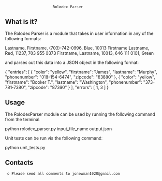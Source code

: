                           Rolodex Parser

  What is it?
  -----------

  The Rolodex Parser is a module that takes in user information in any of 
  the following formats: 

  Lastname, Firstname, (703)-742-0996, Blue, 10013 
  Firstname Lastname, Red, 11237, 703 955 0373 
  Firstname, Lastname, 10013, 646 111 0101, Green

  and parses out this data into a JSON object in the following format:


  {
    "entries": [
    {
      "color": "yellow",
      "firstname": "James",
      "lastname": "Murphy", 
      "phonenumber": "018-154-6474", 
      "zipcode": "83880"
    }, {
      "color": "yellow",
      "firstname": "Booker T.", 
      "lastname": "Washington", 
      "phonenumber": "373-781-7380", 
      "zipcode": "87360"
    } 
    ],
    "errors": [
      1,
      3
    ]
  }

  Usage
  ------------

  The RolodexParser module can be used by running the following command 
  from the terminal:

  python rolodex_parser.py input_file_name output.json

  Unit tests can be run via the following command:

  python unit_tests.py


  Contacts
  --------

     o Please send all comments to jonewman1020@gmail.com

     
